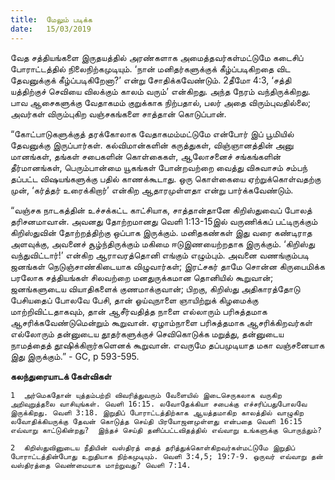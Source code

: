 ```yaml
---
title:  மேலும் படிக்க
date:   15/03/2019
---
```


வேத சத்தியங்களை இருதயத்தில் அரண்களாக அமைத்தவர்கள்மட்டுமே கடைசிப் போராட்டத்தில் நிலைநிற்கமுடியும். ‘நான் மனிதர்களுக்குக் கீழ்ப்படிகிறதை விட தேவனுக்குக் கீழ்ப்படிகிறேனா?’ என்று சோதிக்கவேண்டும். 2தீமோ 4:3, ‘சத்தி யத்திற்குச் செவியை விலக்கும் காலம் வரும்’ என்கிறது.  அந்த நேரம் வந்திருக்கிறது.  பாவ ஆசைகளுக்கு வேதாகமம் குறுக்காக நிற்பதால், பலர் அதை விரும்புவதில்லை; அவர்கள் விரும்புகிற வஞ்சகங்களை சாத்தான் கொடுப்பான்.

“கோட்பாடுகளுக்குத் தரக்கோலாக வேதாகமம்மட்டுமே என்போர் இப் பூமியில் தேவனுக்கு இருப்பார்கள்.  கல்விமான்களின் கருத்துகள், விஞ்ஞானத்தின் அனு மானங்கள், தங்கள் சபைகளின் கொள்கைகள், ஆலோசனைச் சங்கங்களின் தீர்மானங்கள், பெரும்பான்மை யூகங்கள் போன்றவற்றை வைத்து விசுவாசம் சம்பந் தப்பட்ட விஷயங்களுக்கு பதில் காணக்கூடாது.  ஒரு கொள்கையை ஏற்றுக்கொள்வதற்கு முன், ‘கர்த்தர் உரைக்கிறார்’ என்கிற ஆதாரமுள்ளதா என்று பார்க்கவேண்டும்.

“வஞ்சக நாடகத்தின் உச்சக்கட்ட காட்சியாக, சாத்தான்தானே கிறிஸ்துவைப் போலத் தரிசனமாவான்.  அவனது தோற்றமானது வெளி 1:13-15இல் வருணிக்கப் பட்டிருக்கும் கிறிஸ்துவின் தோற்றத்திற்கு ஒப்பாக இருக்கும். மனிதகண்கள் இது வரை கண்டிராத அளவுக்கு, அவனைச் சூழ்ந்திருக்கும் மகிமை ஈடுஇணயைற்றதாக இருக்கும்.  ‘கிறிஸ்து வந்துவிட்டார்!’ என்கிற ஆராவரத்தொனி எங்கும் எழும்பும்.  அவனை வணங்கும்படி  ஜனங்கள் நெடுஞ்சாண்கிடையாக விழுவார்கள்; இரட்சகர் தாமே சொன்ன கிருபைமிக்க பரலோக சத்தியங்கள் சிலவற்றை மனதுருக்கமான தொனியில் கூறுவான்; ஜனங்களுடைய வியாதிகளைக் குணமாக்குவான்; பிறகு, கிறிஸ்து அதிகாரத்தோடு பேசியதைப் போலவே பேசி, தான் ஓய்வுநாளை ஞாயிற்றுக் கிழமைக்கு மாற்றிவிட்டதாகவும், தான் ஆசீர்வதித்த நாளை எல்லாரும் பரிசுத்தமாக ஆசரிக்கவேண்டுமென்றும் கூறுவான்.  ஏழாம்நாளை பரிசுத்தமாக ஆசரிக்கிறவர்கள் எல்லோரும் தன்னுடைய தூதர்களுக்குச் செவிகொடுக்க மறுத்து, தன்னுடைய நாமத்தைத் தூஷிக்கிறார்களெனக் கூறுவான்.  எவருமே தப்பமுடியாத மகா வஞ்சனையாக இது இருக்கும்.” - GC, p 593-595.

**கலந்துரையாடக் கேள்விகள்**

`1	அர்மெகதோன் யுத்தம்பற்றி விவரித்துவரும் வேளையில் இடைசெருகலாக வருகிற அறிவுறுத்தலை வாசியுங்கள். வெளி 16:15. லவோதேக்கியா சபைக்கு எச்சரிப்பதுபோலவே இருக்கிறது. வெளி 3:18. இறுதிப் போராட்டத்திற்காக ஆயத்தமாகிற காலத்தில் வாழுகிற லவோதிக்கியருக்கு தேவன் கொடுத்த செய்தி பிரயோஜனமுள்ளது என்பதை வெளி 16:15 எவ்வாறு காட்டுகின்றது?  இந்தச் செய்தி தனிப்பட்டவிதத்தில் எவ்வாறு உங்களுக்கு பொருந்தும்?`

`2	கிறிஸ்துவினுடைய நீதியின் வஸ்திரத் தைத் தரித்துக்கொள்கிறவர்கள்மட்டுமே இறுதிப் போராட்டத்தின்போது உறுதியாக நிற்கமுடியும். வெளி 3:4,5; 19:7-9. ஒருவர் எவ்வாறு தன் வஸ்திரத்தை வெண்மையாக மாற்றுவது? வெளி 7:14.`